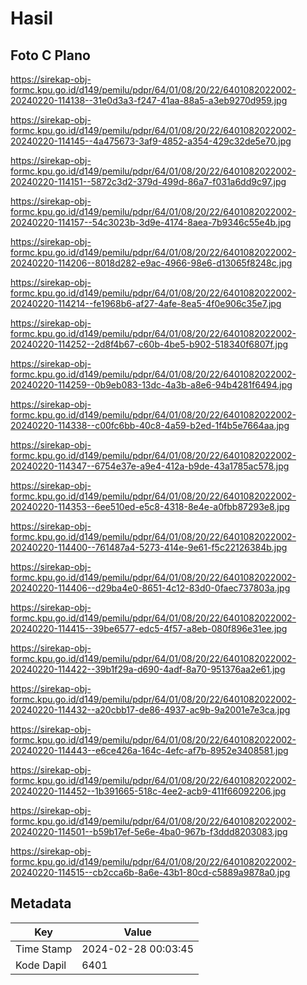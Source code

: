 # Hasil

## Foto C Plano

https://sirekap-obj-formc.kpu.go.id/d149/pemilu/pdpr/64/01/08/20/22/6401082022002-20240220-114138--31e0d3a3-f247-41aa-88a5-a3eb9270d959.jpg

https://sirekap-obj-formc.kpu.go.id/d149/pemilu/pdpr/64/01/08/20/22/6401082022002-20240220-114145--4a475673-3af9-4852-a354-429c32de5e70.jpg

https://sirekap-obj-formc.kpu.go.id/d149/pemilu/pdpr/64/01/08/20/22/6401082022002-20240220-114151--5872c3d2-379d-499d-86a7-f031a6dd9c97.jpg

https://sirekap-obj-formc.kpu.go.id/d149/pemilu/pdpr/64/01/08/20/22/6401082022002-20240220-114157--54c3023b-3d9e-4174-8aea-7b9346c55e4b.jpg

https://sirekap-obj-formc.kpu.go.id/d149/pemilu/pdpr/64/01/08/20/22/6401082022002-20240220-114206--8018d282-e9ac-4966-98e6-d13065f8248c.jpg

https://sirekap-obj-formc.kpu.go.id/d149/pemilu/pdpr/64/01/08/20/22/6401082022002-20240220-114214--fe1968b6-af27-4afe-8ea5-4f0e906c35e7.jpg

https://sirekap-obj-formc.kpu.go.id/d149/pemilu/pdpr/64/01/08/20/22/6401082022002-20240220-114252--2d8f4b67-c60b-4be5-b902-518340f6807f.jpg

https://sirekap-obj-formc.kpu.go.id/d149/pemilu/pdpr/64/01/08/20/22/6401082022002-20240220-114259--0b9eb083-13dc-4a3b-a8e6-94b4281f6494.jpg

https://sirekap-obj-formc.kpu.go.id/d149/pemilu/pdpr/64/01/08/20/22/6401082022002-20240220-114338--c00fc6bb-40c8-4a59-b2ed-1f4b5e7664aa.jpg

https://sirekap-obj-formc.kpu.go.id/d149/pemilu/pdpr/64/01/08/20/22/6401082022002-20240220-114347--6754e37e-a9e4-412a-b9de-43a1785ac578.jpg

https://sirekap-obj-formc.kpu.go.id/d149/pemilu/pdpr/64/01/08/20/22/6401082022002-20240220-114353--6ee510ed-e5c8-4318-8e4e-a0fbb87293e8.jpg

https://sirekap-obj-formc.kpu.go.id/d149/pemilu/pdpr/64/01/08/20/22/6401082022002-20240220-114400--761487a4-5273-414e-9e61-f5c22126384b.jpg

https://sirekap-obj-formc.kpu.go.id/d149/pemilu/pdpr/64/01/08/20/22/6401082022002-20240220-114406--d29ba4e0-8651-4c12-83d0-0faec737803a.jpg

https://sirekap-obj-formc.kpu.go.id/d149/pemilu/pdpr/64/01/08/20/22/6401082022002-20240220-114415--39be6577-edc5-4f57-a8eb-080f896e31ee.jpg

https://sirekap-obj-formc.kpu.go.id/d149/pemilu/pdpr/64/01/08/20/22/6401082022002-20240220-114422--39b1f29a-d690-4adf-8a70-951376aa2e61.jpg

https://sirekap-obj-formc.kpu.go.id/d149/pemilu/pdpr/64/01/08/20/22/6401082022002-20240220-114432--a20cbb17-de86-4937-ac9b-9a2001e7e3ca.jpg

https://sirekap-obj-formc.kpu.go.id/d149/pemilu/pdpr/64/01/08/20/22/6401082022002-20240220-114443--e6ce426a-164c-4efc-af7b-8952e3408581.jpg

https://sirekap-obj-formc.kpu.go.id/d149/pemilu/pdpr/64/01/08/20/22/6401082022002-20240220-114452--1b391665-518c-4ee2-acb9-411f66092206.jpg

https://sirekap-obj-formc.kpu.go.id/d149/pemilu/pdpr/64/01/08/20/22/6401082022002-20240220-114501--b59b17ef-5e6e-4ba0-967b-f3ddd8203083.jpg

https://sirekap-obj-formc.kpu.go.id/d149/pemilu/pdpr/64/01/08/20/22/6401082022002-20240220-114515--cb2cca6b-8a6e-43b1-80cd-c5889a9878a0.jpg


## Metadata

| Key        | Value               |
| ---------- | ------------------- |
| Time Stamp | 2024-02-28 00:03:45 |
| Kode Dapil | 6401                |



